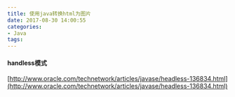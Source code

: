 ```yaml
---
title: 使用java转换html为图片
date: 2017-08-30 14:00:55
categories: 
- Java
tags:
---
```


#### handless模式

[http://www.oracle.com/technetwork/articles/javase/headless-136834.html](http://www.oracle.com/technetwork/articles/javase/headless-136834.html)
```

```

